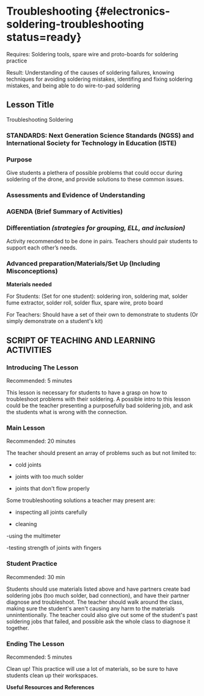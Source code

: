 # Troubleshooting {#electronics-soldering-troubleshooting status=ready}

<div class='requirements' markdown='1'>

Requires: Soldering tools, spare wire and proto-boards for soldering practice

Result: Understanding of the causes of soldering failures, knowing techniques for avoiding soldering mistakes, identifing and fixing soldering mistakes, and being able to do wire-to-pad soldering


</div>

## Lesson Title
Troubleshooting Soldering

### STANDARDS: Next Generation Science Standards (NGSS) and International Society for Technology in Education (ISTE)


### Purpose

Give students a plethera of possible problems that could occur during soldering of the drone, and provide solutions to these common issues.

### Assessments and Evidence of Understanding


### AGENDA (Brief Summary of Activities)


### Differentiation _(strategies for grouping, ELL, and inclusion)_
Activity recommended to be done in pairs. Teachers should pair students to support each other’s needs.

### Advanced preparation/Materials/Set Up (Including Misconceptions)

**Materials needed**

For Students: (Set for one student): soldering iron, soldering mat, solder fume extractor, solder roll, solder flux, spare wire, proto board

For Teachers: Should have a set of their own to demonstrate to students (Or simply demonstrate on a student's kit)


## SCRIPT OF TEACHING AND LEARNING ACTIVITIES


### Introducing The Lesson

Recommended: 5 minutes

This lesson is necessary for students to have a grasp on how to troubleshoot problems with their soldering. A possible intro to this lesson could be the teacher presenting a purposefully bad soldering job, and ask the students what is wrong with the connection. 

### Main Lesson

Recommended: 20 minutes

The teacher should present an array of problems such as but not limited to:

- cold joints

- joints with too much solder

- joints that don't flow properly

Some troubleshooting solutions a teacher may present are:

- inspecting all joints carefully

- cleaning

-using the multimeter

-testing strength of joints with fingers

### Student Practice

Recommended: 30 min

Students should use materials listed above and have partners create bad soldering jobs (too much solder, bad connection), and have their partner diagnose and troubleshoot. The teacher should walk around the class, making sure the student's aren't causing any harm to the materials unnintentionally. The teacher could also give out some of the student's past soldering jobs that failed, and possible ask the whole class to diagnose it together.



### Ending The Lesson

Recommended: 5 minutes

Clean up! This practice will use a lot of materials, so be sure to have students clean up their workspaces.

**Useful Resources and References**
